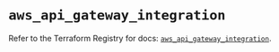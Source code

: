 # `aws_api_gateway_integration`

Refer to the Terraform Registry for docs: [`aws_api_gateway_integration`](https://registry.terraform.io/providers/hashicorp/aws/6.4.0/docs/resources/api_gateway_integration).
